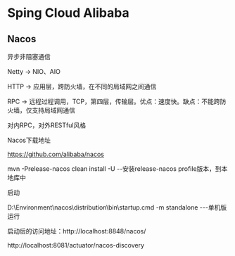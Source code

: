# Sping Cloud Alibaba

## Nacos

异步非阻塞通信

Netty -> NIO、AIO

HTTP -> 应用层，跨防火墙，在不同的局域网之间通信

RPC -> 远程过程调用，TCP，第四层，传输层。优点：速度快。缺点：不能跨防火墙，仅支持局域网通信

对内RPC，对外RESTful风格

Nacos下载地址

https://github.com/alibaba/nacos

mvn -Prelease-nacos clean install -U       --安装release-nacos profile版本，到本地库中

启动

D:\Environment\nacos\distribution\bin\startup.cmd -m standalone   ---单机版运行

启动后的访问地址：http://localhost:8848/nacos/

http://localhost:8081/actuator/nacos-discovery



